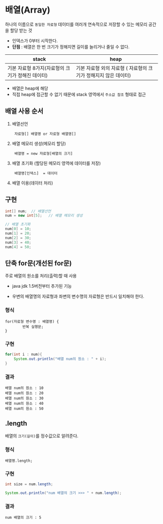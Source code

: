 ﻿# 배열(Array)
하나의 이름으로 `동일한 자료형` 데이터를 여러개 연속적으로 저장할 수 있는 메모리 공간을 할당 받는 것

- 인덱스가 0부터 시작한다.
- **단점** : 배열은 한 번 크기가 정해지면 길이를 늘리거나 줄일 수 없다.

|stack|heap  |
|--|--|
| 기본 자료형 8가지(자료형의 크기가 정해진 데이터) | 기본 자료형 외의 자료형 ( 자료형의 크기가 정해지지 않은 데이터)  |

- 배열은 heap에 해당
- 직접 heap에 접근할 수 없기 때문에 stack 영역에서 `주소값 참조` 형태로 접근

## 배열 사용 순서
1. 배열선언

		자료형[] 배열명 or 자료형 배열명[]

2. 배열 메모리 생성(메모리 할당)

		배열명 = new 자료형[배열의 크기]
3. 배열 초기화 (할당된 메모리 영역에 데이터를 저장)

		배열명[인덱스]  = 데이터
4. 배열 이용(데이터 처리)

## 구현
```java
int[] num;	// 배열선언
num = new int[5];	// 배열 메모리 생성

// 배열 초기화
num[0] = 10;
num[1] = 20;
num[2] = 30;
num[3] = 40;
num[4] = 50;
```
## 단축 for문(개선된 for문)
주로 배열의 원소를 처리(출력)할 때 사용

- java jdk 1.5버전부터 추가된 기능

- 우변의 배열명의 자료형과 좌변의 변수명의 자료형은 반드시 일치해야 한다.

### 형식
	for(자료형 변수명 : 배열명) { 
			반복 실행문;
	}

### 구현
```java
for(int i : num){
	System.out.println("배열 num의 원소 : " + i);
}
```
### 결과
```
배열 num의 원소 : 10
배열 num의 원소 : 20
배열 num의 원소 : 30
배열 num의 원소 : 40
배열 num의 원소 : 50
```
## .length
배열의 `크기(길이)`를 정수값으로 알려준다.

### 형식
	배열명.length;

### 구현
```java
int size = num.length;

System.out.println("num 배열의 크기 >>> " + num.length);
```
 ### 결과
 ```
 num 배열의 크기 : 5
 ```
